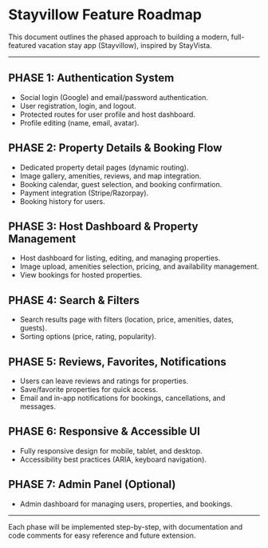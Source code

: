 # Stayvillow Feature Roadmap

This document outlines the phased approach to building a modern, full-featured vacation stay app (Stayvillow), inspired by StayVista.

---

## PHASE 1: Authentication System
- Social login (Google) and email/password authentication.
- User registration, login, and logout.
- Protected routes for user profile and host dashboard.
- Profile editing (name, email, avatar).

## PHASE 2: Property Details & Booking Flow
- Dedicated property detail pages (dynamic routing).
- Image gallery, amenities, reviews, and map integration.
- Booking calendar, guest selection, and booking confirmation.
- Payment integration (Stripe/Razorpay).
- Booking history for users.

## PHASE 3: Host Dashboard & Property Management
- Host dashboard for listing, editing, and managing properties.
- Image upload, amenities selection, pricing, and availability management.
- View bookings for hosted properties.

## PHASE 4: Search & Filters
- Search results page with filters (location, price, amenities, dates, guests).
- Sorting options (price, rating, popularity).

## PHASE 5: Reviews, Favorites, Notifications
- Users can leave reviews and ratings for properties.
- Save/favorite properties for quick access.
- Email and in-app notifications for bookings, cancellations, and messages.

## PHASE 6: Responsive & Accessible UI
- Fully responsive design for mobile, tablet, and desktop.
- Accessibility best practices (ARIA, keyboard navigation).

## PHASE 7: Admin Panel (Optional)
- Admin dashboard for managing users, properties, and bookings.

---

Each phase will be implemented step-by-step, with documentation and code comments for easy reference and future extension. 